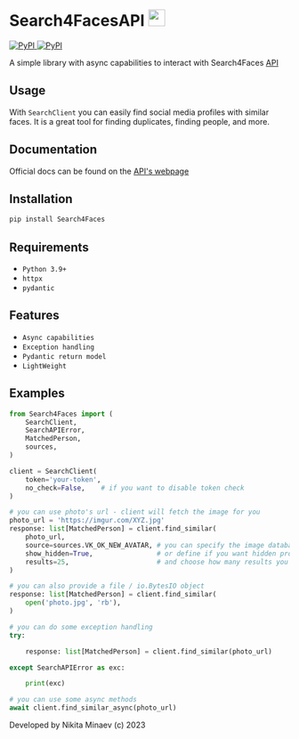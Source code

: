 <div align="left">
    <h1>Search4FacesAPI <img src="https://search4faces.com/favicon.ico" width=30 height=30></h1>
    <p align="left" >
        <a href="https://pypi.org/project/Search4Faces/">
            <img src="https://img.shields.io/pypi/v/Search4Faces?style=flat-square" alt="PyPI">
        </a>
        <a href="https://pypi.org/project/Search4Faces/">
            <img src="https://img.shields.io/pypi/dd/Search4Faces?style=flat-square" alt="PyPI">
        </a>
    </p>
</div>

A simple library with async capabilities to interact with Search4Faces [API](https://search4faces.com/api.html)


## Usage

With ``SearchClient`` you can easily find social media profiles with similar faces. It is a great tool for finding duplicates, finding people, and more.

## Documentation

Official docs can be found on the [API's webpage](https://search4faces.com/api.html)

## Installation

```bash
pip install Search4Faces
```

## Requirements

 - ``Python 3.9+``
 - ``httpx``
 - ``pydantic``

## Features

 - ``Async capabilities``
 - ``Exception handling``
 - ``Pydantic return model``
 - ``LightWeight``

## Examples

```python
from Search4Faces import (
    SearchClient, 
    SearchAPIError, 
    MatchedPerson,
    sources,
)

client = SearchClient(
    token='your-token',     
    no_check=False,    # if you want to disable token check
) 

# you can use photo's url - client will fetch the image for you
photo_url = 'https://imgur.com/XYZ.jpg'
response: list[MatchedPerson] = client.find_similar(
    photo_url,
    source=sources.VK_OK_NEW_AVATAR, # you can specify the image database to search in
    show_hidden=True,                # or define if you want hidden profiles to show up
    results=25,                      # and choose how many results you want back (max 500)
)

# you can also provide a file / io.BytesIO object
response: list[MatchedPerson] = client.find_similar(
    open('photo.jpg', 'rb'),
)

# you can do some exception handling
try:

    response: list[MatchedPerson] = client.find_similar(photo_url)

except SearchAPIError as exc:

    print(exc)

# you can use some async methods
await client.find_similar_async(photo_url)
```

Developed by Nikita Minaev (c) 2023
